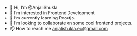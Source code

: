 - 👋 Hi, I’m @AnjaliShukla
- 👀 I’m interested in Frontend Development
- 🌱 I’m currently learning Reactjs.
- 💞️ I’m looking to collaborate on some cool frontend projects.
- 📫 How to reach me anjalishukla.ec@gmail.com

<!---
AnjAlia1/AnjAlia1 is a ✨ special ✨ repository because its `README.md` (this file) appears on your GitHub profile.
You can click the Preview link to take a look at your changes.
--->
